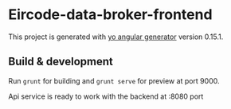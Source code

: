 # Eircode-data-broker-frontend

This project is generated with [yo angular generator](https://github.com/yeoman/generator-angular)
version 0.15.1.

## Build & development

Run `grunt` for building and `grunt serve` for preview at port 9000.

Api service is ready to work with the backend at :8080 port


